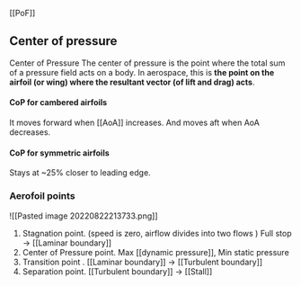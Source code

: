 [[PoF]]

## Center of pressure
Center of Pressure The center of pressure is the point where the total sum of a pressure field acts on a body. In aerospace, this is **the point on the airfoil (or wing) where the resultant vector (of lift and drag) acts**.

#### CoP for cambered airfoils
It moves forward when [[AoA]] increases. And moves aft when AoA decreases.

#### CoP for symmetric airfoils
Stays at ~25% closer to leading edge.


### Aerofoil points
![[Pasted image 20220822213733.png]]
1. Stagnation point. (speed is zero, airflow divides into two flows ) Full stop -> [[Laminar boundary]]
2. Center of Pressure point. Max [[dynamic pressure]], Min static pressure
3. Transition point . [[Laminar boundary]] -> [[Turbulent boundary]]
4. Separation point. [[Turbulent boundary]] -> [[Stall]]
